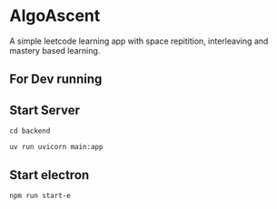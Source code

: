 # AlgoAscent

A simple leetcode learning app with space repitition, interleaving and mastery based learning.

## For Dev running

## Start Server

`cd backend`

`uv run uvicorn main:app`

## Start electron

`npm run start-e`

